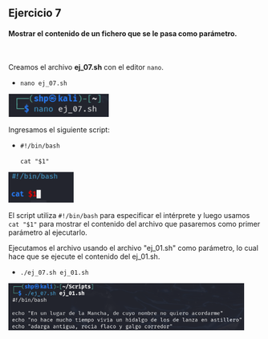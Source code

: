 <h2>Ejercicio 7</h2>

<h4>Mostrar el contenido de un fichero que se le pasa como parámetro.</h4>

<br>

Creamos el archivo **ej_07.sh** con el editor `nano`.
- `nano ej_07.sh`

 <img src="src/nano 7.png" alt="nano" width="200" />

Ingresamos el siguiente script:
- `#!/bin/bash`<p>
  `cat "$1"`

 <img src="src/parametro.png" alt="parametro" width="130" />

El script utiliza `#!/bin/bash` para especificar el intérprete y luego usamos `cat "$1"` para mostrar el contenido del archivo que pasaremos como primer parámetro al ejecutarlo.

Ejecutamos el archivo usando el archivo "ej_01.sh" como parámetro, lo cual hace que se ejecute el contenido del ej_01.sh.
- `./ej_07.sh ej_01.sh`

 <img src="src/ejec7.png" alt="ejec" width="470" />

